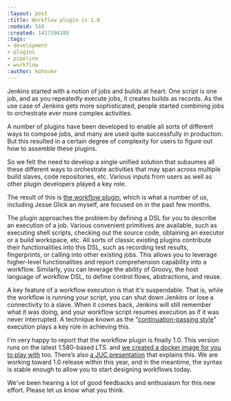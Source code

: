 ```yaml
---
:layout: post
:title: Workflow plugin is 1.0
:nodeid: 516
:created: 1417594188
:tags:
- development
- plugins
- pipeline
- workflow
:author: kohsuke
---
```

Jenkins started with a notion of jobs and builds at heart. One script is one job, and as you repeatedly execute jobs, it creates builds as records. As the use case of Jenkins gets more sophisticated, people started combining jobs to orchestrate ever more complex activities.

A number of plugins have been developed to enable all sorts of different ways to compose jobs, and many are used quite successfully in production. But this resulted in a certain degree of complexity for users to figure out how to assemble these plugins.

So we felt the need to develop a single unified solution that subsumes all these different ways to orchestrate activities that may span across multiple build slaves, code repositories, etc. Various inputs from users as well as other plugin developers played a key role.

The result of this is [the workflow plugin](https://github.com/jenkinsci/workflow-plugin), which is what a number of us, including Jesse Glick an myself, are focused on in the past few months.

The plugin approaches the problem by defining a DSL for you to describe an execution of a job. Various convenient primitives are available, such as executing shell scripts, checking out the source code, obtaining an executor or a build workspace, etc. All sorts of classic existing plugins contribute their functionalities into this DSL, such as recording test results, fingerprints, or calling into other existing jobs. This allows you to leverage higher-level functionalities and report comprehension capability into a workflow. Similarly, you can leverage the ability of Groovy, the host language of workflow DSL, to define control flows, abstractions, and reuse.

A key feature of a workflow execution is that it's suspendable. That is, while the workflow is running your script, you can shut down Jenkins or lose a connectivity to a slave. When it comes back, Jenkins will still remember what it was doing, and your workflow script resumes execution as if it was never interrupted. A technique known as the "[continuation-passing style](http://en.wikipedia.org/wiki/Continuation-passing_style)" execution plays a key role in achieving this.

I'm very happy to report that the workflow plugin is finally 1.0. This version runs on the latest 1.580-based LTS. and [we created a docker image for you to play with](https://github.com/jenkinsci/workflow-plugin/blob/master/demo/README.md) too. There’s also [a JUC presentation](https://www.cloudbees.com/event/topic/workflow-jenkins-0) that explains this. We are working toward 1.0 release within this year, and in the meantime, the syntax is stable enough to allow you to start designing workflows today.

We've been hearing a lot of good feedbacks and enthusiasm for this new effort. Please let us know what you think.
